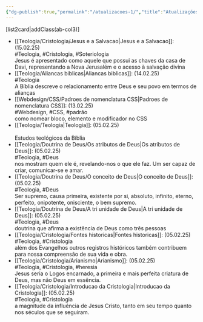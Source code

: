 ```yaml
---
{"dg-publish":true,"permalink":"/atualizacoes-1/","title":"Atualizações","metatags":{"description":"Atualizações recentes"},"updated":"2025-02-15T11:59:19.060-03:00"}
---
```



[list2card|addClass(ab-col3)]

- [[Teologia/Cristologia/Jesus e a Salvacao\|Jesus e a Salvacao]]:  (15.02.25)<br>#Teologia, #Cristologia, #Soteriologia<br>Jesus é apresentado como aquele que possui as chaves da casa de Davi, representando a Nova Jerusalém e o acesso à salvação divina
- [[Teologia/Aliancas biblicas\|Aliancas biblicas]]:  (14.02.25)<br>#Teologia<br>A Bíblia descreve o relacionamento entre Deus e seu povo em termos de alianças
- [[Webdesign/CSS/Padroes de nomenclatura CSS\|Padroes de nomenclatura CSS]]:  (13.02.25)<br>#Webdesign, #CSS, #padrão<br>como nomear bloco, elemento e modificador no CSS
- [[Teologia/Teologia\|Teologia]]:  (05.02.25)<br><br>Estudos teológicos da Bíblia
- [[Teologia/Doutrina de Deus/Os atributos de Deus\|Os atributos de Deus]]:  (05.02.25)<br>#Teologia, #Deus<br>nos mostram quem ele é, revelando-nos o que ele faz. Um ser capaz de criar, comunicar-se e amar.
- [[Teologia/Doutrina de Deus/O conceito de Deus\|O conceito de Deus]]:  (05.02.25)<br>#Teologia, #Deus<br>Ser supremo, causa primeira, existente por si, absoluto, infinito, eterno, perfeito, onipotente, onisciente, o bem supremo.
- [[Teologia/Doutrina de Deus/A tri unidade de Deus\|A tri unidade de Deus]]:  (05.02.25)<br>#Teologia, #Deus<br>doutrina que afirma a existência de Deus como três pessoas
- [[Teologia/Cristologia/Fontes historicas\|Fontes historicas]]:  (05.02.25)<br>#Teologia, #Cristologia<br>além dos Evangelhos outros registros históricos também contribuem para nossa compreensão de sua vida e obra.
- [[Teologia/Cristologia/Arianismo\|Arianismo]]:  (05.02.25)<br>#Teologia, #Cristologia, #heresia<br>Jesus seria o Logos encarnado, a primeira e mais perfeita criatura de Deus, mas não Deus em essência.
- [[Teologia/Cristologia/Introducao da Cristologia\|Introducao da Cristologia]]:  (05.02.25)<br>#Teologia, #Cristologia<br>a magnitude da influência de Jesus Cristo, tanto em seu tempo quanto nos séculos que se seguiram.
